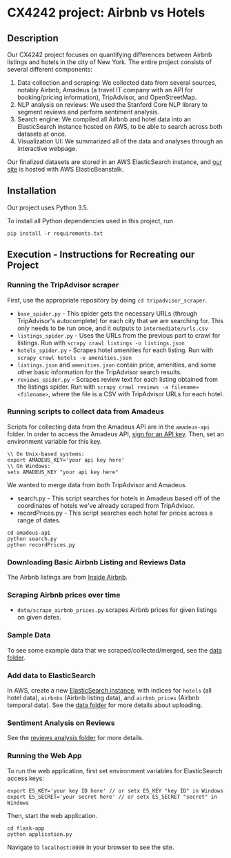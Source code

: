 # CX4242 project: Airbnb vs Hotels

## Description
Our CX4242 project focuses on quantifying differences between Airbnb listings and hotels in the city of New York. The entire project consists of several different components:
1. Data collection and scraping: We collected data from several sources, notably Airbnb, Amadeus (a travel IT company with an API for booking/pricing information), TripAdvisor, and OpenStreetMap. 
2. NLP analysis on reviews: We used the Stanford Core NLP library to segment reviews and perform sentiment analysis.
3. Search engine: We compiled all Airbnb and hotel data into an ElasticSearch instance hosted on AWS, to be able to search across both datasets at once.
4. Visualization UI: We summarized all of the data and analyses through an interactive webpage. 

Our finalized datasets are stored in an AWS ElasticSearch instance, and [our site](http://airbnb-vs-hotels.mgejdapexj.us-east-1.elasticbeanstalk.com/) is hosted with AWS ElasticBeanstalk.

## Installation
Our project uses Python 3.5.

To install all Python dependencies used in this project, run
```
pip install -r requirements.txt
```

## Execution - Instructions for Recreating our Project

### Running the TripAdvisor scraper
First, use the appropriate repository by doing `cd tripadvisor_scraper`.
* `base_spider.py` - This spider gets the necessary URLs (through TripAdvisor's autocomplete) for each city that we are searching for. This only needs to be run once, and it outputs to `intermediate/urls.csv`
* `listings_spider.py` - Uses the URLs from the previous part to crawl for listings. Run with `scrapy crawl listings -o listings.json`
* `hotels_spider.py` - Scrapes hotel amenities for each listing. Run with `scrapy crawl hotels -o amenities.json` 
* `listings.json` and `amenities.json` contain price, amenities, and some other basic information for the TripAdvisor search results. 
* `reviews_spider.py` - Scrapes review text for each listing obtained from the listings spider. Run with `scrapy crawl reviews -a filename=<filename>`, where the file is a CSV with TripAdvisor URLs for each hotel. 

### Running scripts to collect data from Amadeus
Scripts for collecting data from the Amadeus API are in the `amadeus-api` folder. In order to access the Amadeus API, [sign for an API key](https://sandbox.amadeus.com/api-catalog). Then, set an environment variable for this key. 
```
\\ On Unix-based systems:
export AMADEUS_KEY='your api key here'
\\ On Windows:
setx AMADEUS_KEY "your api key here"
``` 
We wanted to merge data from both TripAdvisor and Amadeus.
* search.py - This script searches for hotels in Amadeus based off of the coordinates of hotels we've already scraped from TripAdvisor. 
* recordPrices.py - This script searches each hotel for prices across a range of dates. 
```
cd amadeus-api
python search.py
python recordPrices.py
```

### Downloading Basic Airbnb Listing and Reviews Data
The Airbnb listings are from [Inside Airbnb](http://insideairbnb.com/get-the-data.html).

### Scraping Airbnb prices over time
* `data/scrape_airbnb_prices.py` scrapes Airbnb prices for given listings on given dates.

### Sample Data
To see some example data that we scraped/collected/merged, see the [data folder](https://github.com/kexin-zhang/airbnb-vs-hotels/tree/master/data).

### Add data to ElasticSearch
In AWS, create a new [ElasticSearch instance](https://aws.amazon.com/elasticsearch-service/), with indices for `hotels` (all hotel data), `airbnbs` (Airbnb listing data), and `airbnb_prices` (Airbnb temporal data). See the [data folder](https://github.com/kexin-zhang/airbnb-vs-hotels/tree/master/data) for more details about uploading.

### Sentiment Analysis on Reviews
See the [reviews analysis folder](https://github.com/kexin-zhang/airbnb-vs-hotels/tree/master/reviews-nlp) for more details.

### Running the Web App
To run the web application, first set environment variables for ElasticSearch access keys:
```
export ES_KEY='your key ID here' // or setx ES_KEY "key ID" in Windows
export ES_SECRET='your secret here' // or setx ES_SECRET "secret" in Windows
```

Then, start the web application.
```
cd flask-app
python application.py
```
Navigate to `localhost:8000` in your browser to see the site. 

